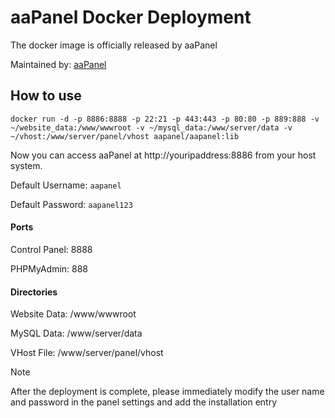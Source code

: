 # aaPanel Docker Deployment
The docker image is officially released by aaPanel

Maintained by: [aaPanel](https://www.aapanel.com)



## How to use

```shell
docker run -d -p 8886:8888 -p 22:21 -p 443:443 -p 80:80 -p 889:888 -v ~/website_data:/www/wwwroot -v ~/mysql_data:/www/server/data -v ~/vhost:/www/server/panel/vhost aapanel/aapanel:lib
```

Now you can access aaPanel at http://youripaddress:8886 from your host system.

Default Username: `aapanel`

Default Password: `aapanel123`

#### Ports
Control Panel: 8888

PHPMyAdmin: 888

#### Directories
Website Data: /www/wwwroot

MySQL Data: /www/server/data

VHost File: /www/server/panel/vhost 
> [!NOTE]
> After the deployment is complete, please immediately modify the user name and password in the panel settings and add the installation entry

